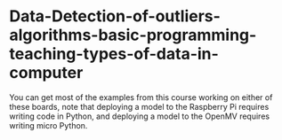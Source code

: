 # Data-Detection-of-outliers-algorithms-basic-programming-teaching-types-of-data-in-computer
You can get most of the examples from  this course working on either of these boards,  note that deploying a model to  the Raspberry Pi requires writing code in Python,  and deploying a model to  the OpenMV requires writing micro Python. 
